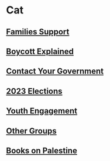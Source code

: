 # Cat

## [Families Support](../../../Families)
## [Boycott Explained](../../../Boycott)
## [Contact Your Government](../../../Contact-Your-Government)
## [2023 Elections](../../../2024-Elections)
## [Youth Engagement](../../../Youth-Engagement)
## [Other Groups](../../../OtherGroups)
## [Books on Palestine](../../../Books-on-Palestine)

